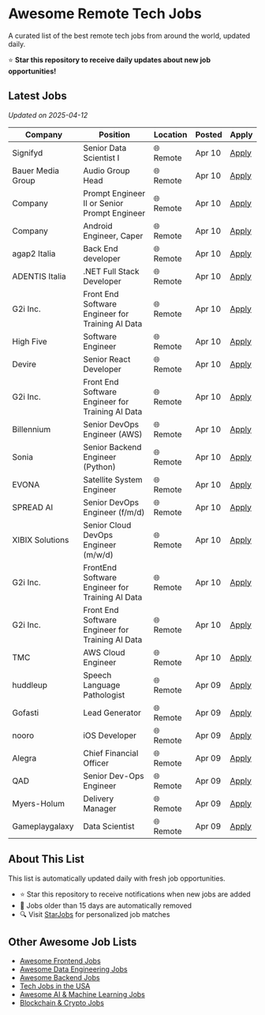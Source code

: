 # Awesome Remote Tech Jobs

A curated list of the best remote tech jobs from around the world, updated daily.

⭐ **Star this repository to receive daily updates about new job opportunities!**

## Latest Jobs

*Updated on 2025-04-12*

| Company | Position | Location | Posted | Apply |
| ------- | -------- | -------- | ------ | ------ |
| Signifyd | Senior Data Scientist I | 🌐 Remote | Apr 10 | [Apply](https://starjobs.dev/jobs/9628839d417445e5bce85310f33ee480?utm=github) |
| Bauer Media Group | Audio Group Head | 🌐 Remote | Apr 10 | [Apply](https://starjobs.dev/jobs/746495569e5e4292a6c88470954c8c32?utm=github) |
| Company | Prompt Engineer II or Senior Prompt Engineer | 🌐 Remote | Apr 10 | [Apply](https://starjobs.dev/jobs/19b0a7eea7194697934b718f6906c29b?utm=github) |
| Company | Android Engineer, Caper | 🌐 Remote | Apr 10 | [Apply](https://starjobs.dev/jobs/bb42ffd528dd424785d1d403da4fe1da?utm=github) |
| agap2 Italia | Back End developer | 🌐 Remote | Apr 10 | [Apply](https://starjobs.dev/jobs/fe6e9a950fda466ca15c41eb768e1a4e?utm=github) |
| ADENTIS Italia | .NET Full Stack Developer | 🌐 Remote | Apr 10 | [Apply](https://starjobs.dev/jobs/c02d40201596448586607c75c04206a3?utm=github) |
| G2i Inc. | Front End Software Engineer for Training AI Data | 🌐 Remote | Apr 10 | [Apply](https://starjobs.dev/jobs/8f0a362dc108499c9dac9486e4ab89d0?utm=github) |
| High Five | Software Engineer | 🌐 Remote | Apr 10 | [Apply](https://starjobs.dev/jobs/4ada17b4bf664e45841d8a16d5125890?utm=github) |
| Devire | Senior React Developer | 🌐 Remote | Apr 10 | [Apply](https://starjobs.dev/jobs/e9b018dbe5c048d391565099bbad6ef8?utm=github) |
| G2i Inc. | Front End Software Engineer for Training AI Data | 🌐 Remote | Apr 10 | [Apply](https://starjobs.dev/jobs/c4a831d503c8485fa4d6256dde0d2292?utm=github) |
| Billennium | Senior DevOps Engineer (AWS) | 🌐 Remote | Apr 10 | [Apply](https://starjobs.dev/jobs/1d224684da304ef8a49b26180ec25f5f?utm=github) |
| Sonia | Senior Backend Engineer (Python) | 🌐 Remote | Apr 10 | [Apply](https://starjobs.dev/jobs/e3a3d6bf0caa43979fdd029a75697645?utm=github) |
| EVONA | Satellite System Engineer | 🌐 Remote | Apr 10 | [Apply](https://starjobs.dev/jobs/211d45378f724b308368caf376b08939?utm=github) |
| SPREAD AI | Senior DevOps Engineer (f/m/d) | 🌐 Remote | Apr 10 | [Apply](https://starjobs.dev/jobs/5842f219cabb4fd09b3e1226fb930982?utm=github) |
| XIBIX Solutions | Senior Cloud DevOps Engineer (m/w/d) | 🌐 Remote | Apr 10 | [Apply](https://starjobs.dev/jobs/e7d8abf267da4dca9dbf9a06a7ca08be?utm=github) |
| G2i Inc. | FrontEnd Software Engineer for Training AI Data | 🌐 Remote | Apr 10 | [Apply](https://starjobs.dev/jobs/9dcc19f9c1704b538ed1152bbcf76522?utm=github) |
| G2i Inc. | Front End Software Engineer for Training AI Data | 🌐 Remote | Apr 10 | [Apply](https://starjobs.dev/jobs/13736e73fc664c20904a1d7cd01cca08?utm=github) |
| TMC | AWS Cloud Engineer | 🌐 Remote | Apr 10 | [Apply](https://starjobs.dev/jobs/cec7e9c922d74af089f9ba022b74ff5a?utm=github) |
| huddleup | Speech Language Pathologist | 🌐 Remote | Apr 09 | [Apply](https://starjobs.dev/jobs/99455362d54c40d88667860215886b0d?utm=github) |
| Gofasti | Lead Generator | 🌐 Remote | Apr 09 | [Apply](https://starjobs.dev/jobs/27d0b0339d7f4d5fa98a0233e84b70a3?utm=github) |
| nooro | iOS Developer | 🌐 Remote | Apr 09 | [Apply](https://starjobs.dev/jobs/182106e15f9945b68dfc6ff34926ac0e?utm=github) |
| Alegra | Chief Financial Officer | 🌐 Remote | Apr 09 | [Apply](https://starjobs.dev/jobs/f7f586e8888d4cb58c2b6ab61ce61a09?utm=github) |
| QAD | Senior Dev-Ops Engineer | 🌐 Remote | Apr 09 | [Apply](https://starjobs.dev/jobs/1c017a717c39422a9c69333fc3da672f?utm=github) |
| Myers-Holum | Delivery Manager | 🌐 Remote | Apr 09 | [Apply](https://starjobs.dev/jobs/70235eb75ff44f158f474ebf031e3b5a?utm=github) |
| Gameplaygalaxy | Data Scientist | 🌐 Remote | Apr 09 | [Apply](https://starjobs.dev/jobs/925128b7dcf546559ea8782030227bcd?utm=github) |


## About This List

This list is automatically updated daily with fresh job opportunities.

* ⭐ Star this repository to receive notifications when new jobs are added
* 🔄 Jobs older than 15 days are automatically removed
* 🔍 Visit [StarJobs](https://starjobs.dev?utm=github) for personalized job matches

## Other Awesome Job Lists

* [Awesome Frontend Jobs](https://github.com/bansalnagesh/awesome-frontend-jobs)
* [Awesome Data Engineering Jobs](https://github.com/bansalnagesh/awesome-data-jobs)
* [Awesome Backend Jobs](https://github.com/bansalnagesh/awesome-backend-jobs)
* [Tech Jobs in the USA](https://github.com/bansalnagesh/tech-jobs-usa)
* [Awesome AI & Machine Learning Jobs](https://github.com/bansalnagesh/awesome-ai-ml-jobs)
* [Blockchain & Crypto Jobs](https://github.com/bansalnagesh/blockchain-crypto-jobs)
